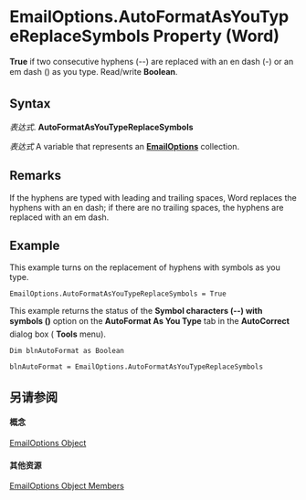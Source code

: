
# EmailOptions.AutoFormatAsYouTypeReplaceSymbols Property (Word)

 **True** if two consecutive hyphens (--) are replaced with an en dash (-) or an em dash () as you type. Read/write **Boolean**.


## Syntax

 _表达式_. **AutoFormatAsYouTypeReplaceSymbols**

 _表达式_ A variable that represents an **[EmailOptions](41fefa03-c993-e218-0f92-0cf30c0bfbd4.md)** collection.


## Remarks

If the hyphens are typed with leading and trailing spaces, Word replaces the hyphens with an en dash; if there are no trailing spaces, the hyphens are replaced with an em dash.


## Example

This example turns on the replacement of hyphens with symbols as you type.


```
EmailOptions.AutoFormatAsYouTypeReplaceSymbols = True
```

This example returns the status of the  **Symbol characters (--) with symbols ()** option on the **AutoFormat As You Type** tab in the **AutoCorrect** dialog box ( **Tools** menu).




```
Dim blnAutoFormat as Boolean 
 
blnAutoFormat = EmailOptions.AutoFormatAsYouTypeReplaceSymbols
```


## 另请参阅


#### 概念


[EmailOptions Object](41fefa03-c993-e218-0f92-0cf30c0bfbd4.md)
#### 其他资源


[EmailOptions Object Members](http://msdn.microsoft.com/library/0f8a549b-283c-dc9d-dc1e-1179a9d6fb0b%28Office.15%29.aspx)